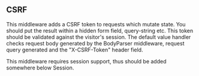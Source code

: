 ## CSRF

This middleware adds a CSRF token to requests which mutate state. You should put the result within a hidden form
field, query-string etc. This token should be validated against the visitor's session.
The default value handler checks request body generated by the BodyParser middleware, request query generated and
the "X-CSRF-Token" header field.

This middleware requires session support, thus should be added somewhere below Session.